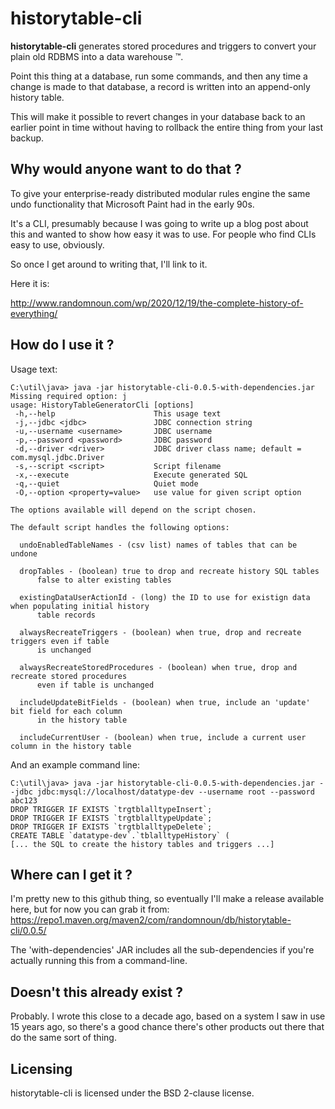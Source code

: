 
# historytable-cli

**historytable-cli**  generates stored procedures and triggers to convert your plain old RDBMS into a data warehouse &trade;.

Point this thing at a database, run some commands, and then any time a change is made to that database, a record  is written into an append-only history table. 

This will make it possible to revert changes in your database back to an earlier point in time without having to rollback the entire thing from your last backup.

## Why would anyone want to do that  ?

To give your enterprise-ready distributed modular rules engine the same undo functionality that Microsoft Paint had in the early 90s.

It's a CLI, presumably because I was going to write up a blog post about this and wanted to show how easy it was to use. For people who find CLIs easy to use, obviously.

So once I get around to writing that, I'll link to it.

Here it is:

http://www.randomnoun.com/wp/2020/12/19/the-complete-history-of-everything/

## How do I use it ? 

Usage text:
```
C:\util\java> java -jar historytable-cli-0.0.5-with-dependencies.jar
Missing required option: j
usage: HistoryTableGeneratorCli [options]
 -h,--help                      This usage text
 -j,--jdbc <jdbc>               JDBC connection string
 -u,--username <username>       JDBC username
 -p,--password <password>       JDBC password
 -d,--driver <driver>           JDBC driver class name; default = com.mysql.jdbc.Driver
 -s,--script <script>           Script filename
 -x,--execute                   Execute generated SQL
 -q,--quiet                     Quiet mode
 -O,--option <property=value>   use value for given script option

The options available will depend on the script chosen.

The default script handles the following options:

  undoEnabledTableNames - (csv list) names of tables that can be undone

  dropTables - (boolean) true to drop and recreate history SQL tables
      false to alter existing tables

  existingDataUserActionId - (long) the ID to use for existign data when populating initial history
      table records

  alwaysRecreateTriggers - (boolean) when true, drop and recreate triggers even if table
      is unchanged

  alwaysRecreateStoredProcedures - (boolean) when true, drop and recreate stored procedures
      even if table is unchanged

  includeUpdateBitFields - (boolean) when true, include an 'update' bit field for each column
      in the history table

  includeCurrentUser - (boolean) when true, include a current user column in the history table
```

And an example command line:

```
C:\util\java> java -jar historytable-cli-0.0.5-with-dependencies.jar --jdbc jdbc:mysql://localhost/datatype-dev --username root --password abc123
DROP TRIGGER IF EXISTS `trgtblalltypeInsert`;
DROP TRIGGER IF EXISTS `trgtblalltypeUpdate`;
DROP TRIGGER IF EXISTS `trgtblalltypeDelete`;
CREATE TABLE `datatype-dev`.`tblalltypeHistory` (
[... the SQL to create the history tables and triggers ...]
```

## Where can I get it ? 

I'm pretty new to this github thing, so eventually I'll make a release available here, but for now you can grab it from: https://repo1.maven.org/maven2/com/randomnoun/db/historytable-cli/0.0.5/

The 'with-dependencies' JAR includes all the sub-dependencies if you're actually running this from a command-line.

## Doesn't this already exist ?

Probably. I wrote this close to a decade ago, based on a system I saw in use 15 years ago, so there's a good chance there's other products out there that do the same sort of thing. 


## Licensing

historytable-cli is licensed under the BSD 2-clause license.

